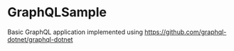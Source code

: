 # GraphQLSample

Basic GraphQL application implemented using https://github.com/graphql-dotnet/graphql-dotnet


